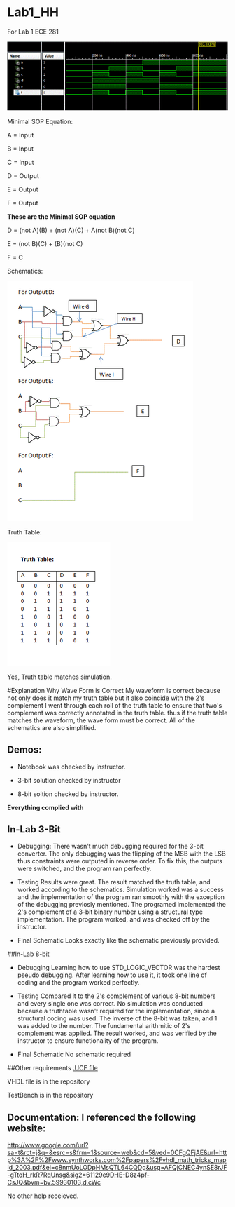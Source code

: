 Lab1_HH
=======

For Lab 1 ECE 281


![alt text](https://github.com/vipersfly23/Lab1_HH/blob/master/Sim_Screen_Shot.GIF?raw=true "simulation result")

Minimal SOP Equation:

A = Input

B = Input

C = Input

D = Output

E = Output

F = Output


 **These are the Minimal SOP equation**
 
D = (not A)(B) + (not A)(C) + A(not B)(not C)

E = (not B)(C) + (B)(not C)

F = C






Schematics:

![alt text](https://github.com/vipersfly23/Lab1_HH/blob/master/Schematic.GIF?raw=true "Schematic")


Truth Table:

![alt text](https://github.com/vipersfly23/Lab1_HH/blob/master/Truth_table.GIF?raw=true "Truth Table")


Yes, Truth table matches simulation.


#Explanation Why Wave Form is Correct
My waveform is correct because not only does it match my truth table but it also coincide with the 2's complement
I went through each roll of the truth table to ensure that two's complement was correctly annotated in the truth table. thus if the truth table matches the waveform, the wave form must be correct. All of the schematics are also simplified.

## Demos:

- Notebook was checked by instructor.

- 3-bit solution checked by instructor

- 8-bit soltion checked by instructor.

**Everything complied with**

## In-Lab 3-Bit
- Debugging:
  There wasn't much debugging required for the 3-bit converter. The only debugging was the flipping of the MSB with the LSB thus constraints were outputed in reverse order. To fix this, the outputs were switched, and the program ran perfectly.

- Testing
  Results were great. The result matched the truth table, and worked according to the schematics. Simulation worked was a success and the implementation of the program ran smoothly with the exception of the debugging previosly mentioned. The programed implemented the 2's complement of a 3-bit binary number using a structural type implementation. The program worked, and was checked off by the instructor.

- Final Schematic 
  Looks exactly like the schematic previously provided.
  
##In-Lab 8-bit

- Debugging
  Learning how to use STD_LOGIC_VECTOR was the hardest pseudo debugging. After learning how to use it, it took one line of coding and the program worked perfectly.
  
- Testing
  Compared it to the 2's complement of various 8-bit numbers and every single one was correct. No simulation was conducted because a truthtable wasn't required for the implementation, since a structural coding was used. The inverse of the 8-bit was taken, and 1 was added to the number. The fundamental arithmitic of 2's complement was applied. The result worked, and was verified by the instructor to ensure functionality of the program.
  
- Final Schematic
  No schematic required
  
##Other requirements 
[.UCF file](../blob/master/Lab1_HH.ucf)


VHDL file is in the repository

TestBench is in the repository



## Documentation: I referenced the following website: 

http://www.google.com/url?sa=t&rct=j&q=&esrc=s&frm=1&source=web&cd=5&ved=0CFgQFjAE&url=http%3A%2F%2Fwww.synthworks.com%2Fpapers%2Fvhdl_math_tricks_mapld_2003.pdf&ei=c8nmUoLODpHMsQTL64CQDg&usg=AFQjCNEC4ynSE8rJF-gTtoH_rkR7RqUnsg&sig2=61129e9DHE-D8z4pf-CsJQ&bvm=bv.59930103,d.cWc

No other help receieved.




